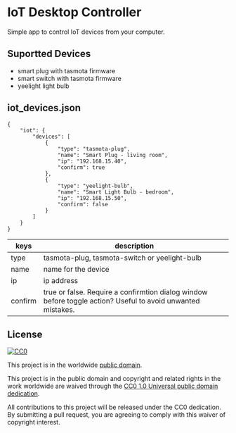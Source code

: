 # IoT Desktop Controller

Simple app to control IoT devices from your computer.

## Suportted Devices

- smart plug with tasmota firmware
- smart switch with tasmota firmware
- yeelight light bulb


## iot_devices.json

    {
        "iot": {
            "devices": [
                {
                    "type": "tasmota-plug",
                    "name": "Smart Plug - living room",
                    "ip": "192.168.15.40",
                    "confirm": true
                },
                {
                    "type": "yeelight-bulb",
                    "name": "Smart Light Bulb - bedroom",
                    "ip": "192.168.15.50",
                    "confirm": false
                }
            ]
        }
    }

| keys       | description |
|---        |--- |
| type       | tasmota-plug, tasmota-switch or yeelight-bulb|
| name       | name for the device|
| ip         | ip address |
| confirm    | true or false. Require a confirmtion dialog window before toggle action? Useful to avoid unwanted mistakes.|


## License ##

[![CC0](https://licensebuttons.net/p/zero/1.0/88x31.png)](https://creativecommons.org/publicdomain/zero/1.0/)

This project is in the worldwide [public domain](LICENSE).

This project is in the public domain and copyright and related rights in the work worldwide are waived through the [CC0 1.0 Universal public domain dedication](https://creativecommons.org/publicdomain/zero/1.0/).

All contributions to this project will be released under the CC0 dedication. By submitting a pull request, you are agreeing to comply with this waiver of copyright interest.
